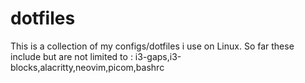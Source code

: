 # dotfiles
This is a collection of my configs/dotfiles i use on Linux.
So far these include but are not limited to : i3-gaps,i3-blocks,alacritty,neovim,picom,bashrc 
